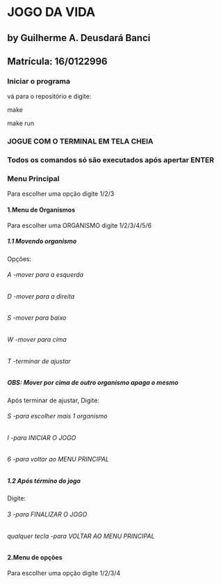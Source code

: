 #									JOGO DA VIDA
## by Guilherme A. Deusdará Banci  							
## Matrícula: 16/0122996



### Iniciar o programa

vá para o repositório e digite:

make

make run

### JOGUE COM O TERMINAL EM TELA CHEIA
###	Todos os comandos só são executados após apertar ENTER

### Menu Principal

Para escolher uma opção digite 1/2/3


#### 1.Menu de Organismos

Para escolher uma ORGANISMO digite 1/2/3/4/5/6


##### 1.1 Movendo organismo

Opções:

###### A    -mover para a esquerda
###### D    -mover para a direita
###### S    -mover para baixo
###### W    -mover para cima

###### T    -terminar de ajustar



##### OBS: Mover por cima de outro organismo apaga o mesmo

Após terminar de ajustar, Digite:

###### S    -para escolher mais 1 organismo
###### I    -para INICIAR O JOGO
###### 6    -para voltar ao MENU PRINCIPAL


##### 1.2 Após término do jogo

Digite:

###### 3    					-para FINALIZAR O JOGO

###### qualquer tecla			-para VOLTAR AO MENU PRINCIPAL


#### 2.Menu de opções

Para escolher uma opção digite 1/2/3/4

